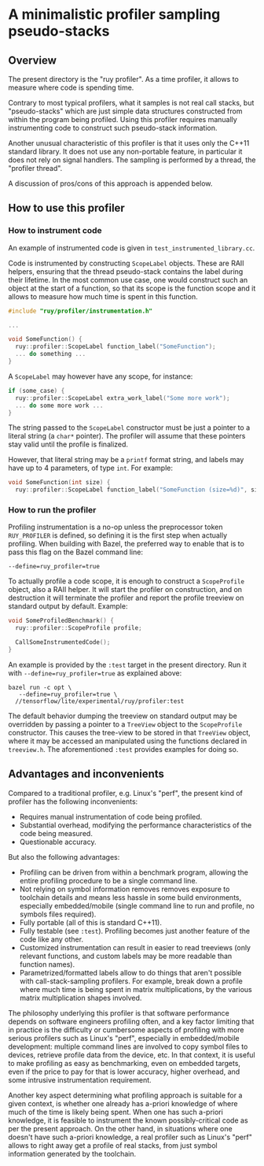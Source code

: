# A minimalistic profiler sampling pseudo-stacks

## Overview

The present directory is the "ruy profiler". As a time profiler, it allows to
measure where code is spending time.

Contrary to most typical profilers, what it samples is not real call stacks, but
"pseudo-stacks" which are just simple data structures constructed from within
the program being profiled. Using this profiler requires manually instrumenting
code to construct such pseudo-stack information.

Another unusual characteristic of this profiler is that it uses only the C++11
standard library. It does not use any non-portable feature, in particular it
does not rely on signal handlers. The sampling is performed by a thread, the
"profiler thread".

A discussion of pros/cons of this approach is appended below.

## How to use this profiler

### How to instrument code

An example of instrumented code is given in `test_instrumented_library.cc`.

Code is instrumented by constructing `ScopeLabel` objects. These are RAII
helpers, ensuring that the thread pseudo-stack contains the label during their
lifetime. In the most common use case, one would construct such an object at the
start of a function, so that its scope is the function scope and it allows to
measure how much time is spent in this function.

```c++
#include "ruy/profiler/instrumentation.h"

...

void SomeFunction() {
  ruy::profiler::ScopeLabel function_label("SomeFunction");
  ... do something ...
}
```

A `ScopeLabel` may however have any scope, for instance:

```c++
if (some_case) {
  ruy::profiler::ScopeLabel extra_work_label("Some more work");
  ... do some more work ...
}
```

The string passed to the `ScopeLabel` constructor must be just a pointer to a
literal string (a `char*` pointer). The profiler will assume that these pointers
stay valid until the profile is finalized.

However, that literal string may be a `printf` format string, and labels may
have up to 4 parameters, of type `int`. For example:

```c++
void SomeFunction(int size) {
  ruy::profiler::ScopeLabel function_label("SomeFunction (size=%d)", size);

```

### How to run the profiler

Profiling instrumentation is a no-op unless the preprocessor token
`RUY_PROFILER` is defined, so defining it is the first step when actually
profiling. When building with Bazel, the preferred way to enable that is to pass
this flag on the Bazel command line:

```
--define=ruy_profiler=true
```

To actually profile a code scope, it is enough to construct a `ScopeProfile`
object, also a RAII helper. It will start the profiler on construction, and on
destruction it will terminate the profiler and report the profile treeview on
standard output by default. Example:

```c++
void SomeProfiledBenchmark() {
  ruy::profiler::ScopeProfile profile;

  CallSomeInstrumentedCode();
}
```

An example is provided by the `:test` target in the present directory. Run it
with `--define=ruy_profiler=true` as explained above:

```
bazel run -c opt \
   --define=ruy_profiler=true \
  //tensorflow/lite/experimental/ruy/profiler:test
```

The default behavior dumping the treeview on standard output may be overridden
by passing a pointer to a `TreeView` object to the `ScopeProfile` constructor.
This causes the tree-view to be stored in that `TreeView` object, where it may
be accessed an manipulated using the functions declared in `treeview.h`. The
aforementioned `:test` provides examples for doing so.

## Advantages and inconvenients

Compared to a traditional profiler, e.g. Linux's "perf", the present kind of
profiler has the following inconvenients:

*   Requires manual instrumentation of code being profiled.
*   Substantial overhead, modifying the performance characteristics of the code
    being measured.
*   Questionable accuracy.

But also the following advantages:

*   Profiling can be driven from within a benchmark program, allowing the entire
    profiling procedure to be a single command line.
*   Not relying on symbol information removes removes exposure to toolchain
    details and means less hassle in some build environments, especially
    embedded/mobile (single command line to run and profile, no symbols files
    required).
*   Fully portable (all of this is standard C++11).
*   Fully testable (see `:test`). Profiling becomes just another feature of the
    code like any other.
*   Customized instrumentation can result in easier to read treeviews (only
    relevant functions, and custom labels may be more readable than function
    names).
*   Parametrized/formatted labels allow to do things that aren't possible with
    call-stack-sampling profilers. For example, break down a profile where much
    time is being spent in matrix multiplications, by the various matrix
    multiplication shapes involved.

The philosophy underlying this profiler is that software performance depends on
software engineers profiling often, and a key factor limiting that in practice
is the difficulty or cumbersome aspects of profiling with more serious profilers
such as Linux's "perf", especially in embedded/mobile development: multiple
command lines are involved to copy symbol files to devices, retrieve profile
data from the device, etc. In that context, it is useful to make profiling as
easy as benchmarking, even on embedded targets, even if the price to pay for
that is lower accuracy, higher overhead, and some intrusive instrumentation
requirement.

Another key aspect determining what profiling approach is suitable for a given
context, is whether one already has a-priori knowledge of where much of the time
is likely being spent. When one has such a-priori knowledge, it is feasible to
instrument the known possibly-critical code as per the present approach. On the
other hand, in situations where one doesn't have such a-priori knowledge, a real
profiler such as Linux's "perf" allows to right away get a profile of real
stacks, from just symbol information generated by the toolchain.
